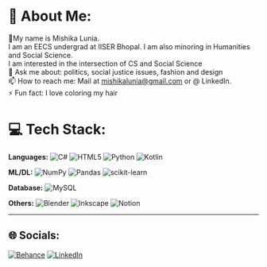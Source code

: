 # 💫 About Me:
👋My name is Mishika Lunia.<br>I am an EECS undergrad at IISER Bhopal. I am also minoring in Humanities and Social Science.<br>I am interested in the intersection of CS and Social Science<br>💬 Ask me about: politics, social justice issues, fashion and design<br>📫 How to reach me: Mail at mishikalunia@gmail.com or @ LinkedIn.<br>⚡ Fun fact: I love coloring my hair


# 💻 Tech Stack:
**Languages:**
![C#](https://img.shields.io/badge/c%23-%23239120.svg?style=flat&logo=c-sharp&logoColor=white) ![HTML5](https://img.shields.io/badge/html5-%23E34F26.svg?style=flat&logo=html5&logoColor=white) ![Python](https://img.shields.io/badge/python-3670A0?style=flat&logo=python&logoColor=ffdd54) ![Kotlin](https://img.shields.io/badge/kotlin-%230095D5.svg?style=flat&logo=kotlin&logoColor=white) 

**ML/DL:**
![NumPy](https://img.shields.io/badge/numpy-%23013243.svg?style=flat&logo=numpy&logoColor=white) ![Pandas](https://img.shields.io/badge/pandas-%23150458.svg?style=flat&logo=pandas&logoColor=white) ![scikit-learn](https://img.shields.io/badge/scikit--learn-%23F7931E.svg?style=flat&logo=scikit-learn&logoColor=white) 

**Database:**
![MySQL](https://img.shields.io/badge/mysql-%2300f.svg?style=flat&logo=mysql&logoColor=white) 

**Others:**
![Blender](https://img.shields.io/badge/blender-%23F5792A.svg?style=flat&logo=blender&logoColor=white) ![Inkscape](https://img.shields.io/badge/Inkscape-e0e0e0?style=flat&logo=inkscape&logoColor=080A13) ![Notion](https://img.shields.io/badge/Notion-%23000000.svg?style=for-the-badge&logo=notion&logoColor=white)

---

## 🌐 Socials:
[![Behance](https://img.shields.io/badge/Behance-1769ff?logo=behance&logoColor=white)](https://www.behance.net/mishika_lunia) [![LinkedIn](https://img.shields.io/badge/LinkedIn-%230077B5.svg?logo=linkedin&logoColor=white)](https://www.linkedin.com/in/mishika-lunia-73725914a/) 

<!-- Proudly created with GPRM ( https://gprm.itsvg.in ) -->

